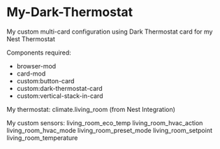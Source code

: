 # My-Dark-Thermostat
My custom multi-card configuration using Dark Thermostat card for my Nest Thermostat

Components required:
 - browser-mod
 - card-mod
 - custom:button-card
 - custom:dark-thermostat-card
 - custom:vertical-stack-in-card
 
My thermostat: climate.living_room (from Nest Integration)

My custom sensors:
 living_room_eco_temp
 living_room_hvac_action
 living_room_hvac_mode
 living_room_preset_mode
 living_room_setpoint
 living_room_temperature
 
